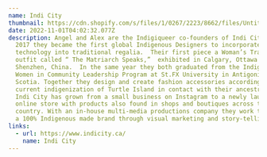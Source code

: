 ```yaml
---
name: Indi City
thumbnail: https://cdn.shopify.com/s/files/1/0267/2223/8662/files/Untitled-8_400x.png?v=1613695409
date: 2022-11-01T04:02:32.077Z
description: Angel and Alex are the Indigiqueer co-founders of Indi City. In
  2017 they became the first global Indigenous Designers to incorporate wearable
  technology into traditional regalia.  Their first piece a Woman’s Traditional
  outfit called “ The Matriarch Speaks,”  exhibited in Calgary, Ottawa and
  Shenzhen, China.  In the same year they both graduated from the Indigenous
  Women in Community Leadership Program at St.FX University in Antigonish, Nova
  Scotia. Together they design and create fashion accessories according to the
  current indigenization of Turtle Island in contact with their ancestral roots.
  Indi City has grown from a small business on Instagram to a newly launched
  online store with products also found in shops and boutiques across the
  country. With an in-house multi-media productions company they work to curate
  a 100% Indigenous made brand through visual marketing and story-telling.
links:
  - url: https://www.indicity.ca/
    name: Indi City
---
```

